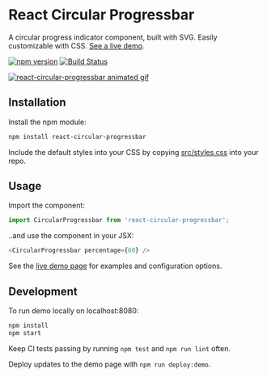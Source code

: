 # React Circular Progressbar

A circular progress indicator component, built with SVG. Easily customizable with CSS. [See a live demo](http://www.kevinqi.com/react-circular-progressbar/).

[![npm version](https://badge.fury.io/js/react-circular-progressbar.svg)](https://badge.fury.io/js/react-circular-progressbar)
[![Build Status](https://travis-ci.org/iqnivek/react-circular-progressbar.svg?branch=master)](https://travis-ci.org/iqnivek/react-circular-progressbar)

[![react-circular-progressbar animated gif](/assets/react-circular-progressbar.gif?raw=true)](http://www.kevinqi.com/react-circular-progressbar/)

## Installation

Install the npm module:

```bash
npm install react-circular-progressbar
```

Include the default styles into your CSS by copying [src/styles.css](src/styles.css) into your repo.

## Usage

Import the component:

```javascript
import CircularProgressbar from 'react-circular-progressbar';
```

..and use the component in your JSX:

```javascript
<CircularProgressbar percentage={60} />
```

See the [live demo page](http://www.kevinqi.com/react-circular-progressbar/) for examples and configuration options.

## Development

To run demo locally on localhost:8080:

```bash
npm install
npm start
```

Keep CI tests passing by running `npm test` and `npm run lint` often.

Deploy updates to the demo page with `npm run deploy:demo`.
